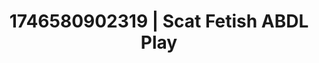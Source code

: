 ---
categories:
- Erotic tension tease
- Roleplay seduction
- AI-generated
- Romantic kink
- Sultry voice
- Moonlit passion
- ASMR
- Cosplay
image: /assets/images/1746580902319.jpg
layout: post
seo:
  description: Featured content with high-quality Scat Fetish, ABDL Play. HD images
    available.
  keywords: Scat Fetish, ABDL Play
  og_image: /assets/images/1746580902319.jpg
  schema_type: VisualArtwork
tags:
- ABDL Play
- '#1746580902319'
- Scat Fetish
title: 1746580902319 | Scat Fetish ABDL Play
---